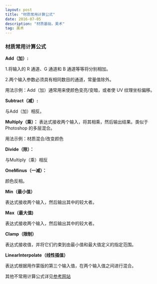 ```yaml
---
layout: post
title: "材质常用计算公式"
date: 2016-07-05
description: "材质基础，美术"
tag: 美术
---  
```

### 材质常用计算公式
**Add（加）:**

1.将输入的 R 通道、G 通道和 B 通道等等将分别相加。

2.两个输入参数必须具有相同数目的通道，常量值除外。

用法示例：Add（加）通常用来使颜色变亮/变暗，或者使 UV 纹理坐标偏移。

**Subtract（减）:**

与Add（加）相反。

**Multiply（乘）：**
表达式接收两个输入，将其相乘，然后输出结果。类似于 Photoshop 的多层混合。

用法示例：材质混合/改变颜色

**Divide（除）：**

与Multiply（乘）相反

**OneMinus（一减）：**

颜色反相。

**Min（最小值）**

表达式接收两个输入，然后输出其中的较大者。

**Max（最大值)**

表达式接收两个输入，然后输出其中的较大者。

**Clamp（限制）**

表达式接收值，并将它们约束到由最小值和最大值定义的指定范围。


**LinearInterpolate（线性插值）**

表达式根据用作蒙版的第三个输入值，在两个输入值之间进行混合。

其他不常用计算公式详见[参考网站](http://www.52vr.com/article-625-1.html)

